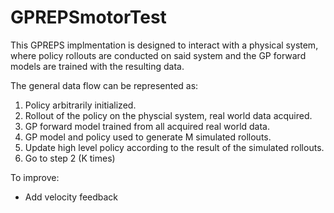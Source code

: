 # GPREPSmotorTest
This GPREPS implmentation is designed to interact with a physical system,
where policy rollouts are conducted on said system and the GP forward
models are trained with the resulting data.

The general data flow can be represented as:
1. Policy arbitrarily initialized.
2. Rollout of the policy on the physcial system, real world data
   acquired.
3. GP forward model trained from all acquired real world data.
4. GP model and policy used to generate M simulated rollouts.
5. Update high level policy according to the result of the simulated
   rollouts.
6. Go to step 2 (K times)

To improve:
 * Add velocity feedback